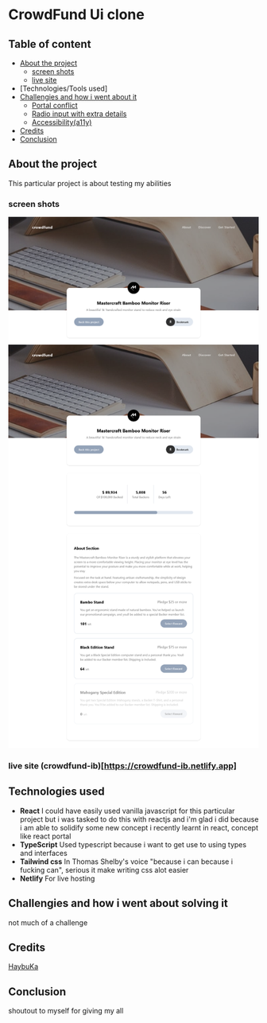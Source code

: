 # CrowdFund Ui clone

## Table of content

- [About the project](#about-the-project)
  - [screen shots](#screen-shots)
  - [live site](#live-site)
- [Technologies/Tools used]
- [Challengies and how i went about it](#challengies-and-how-i-went-about-solving-it)
  - [Portal conflict](#portal-conflict)
  - [Radio input with extra details](#radio-input-with-extra-details)
  - [Accessibility(a11y)](#accessibility)
- [Credits](#credits)
- [Conclusion](#conclusion)

## About the project

This particular project is about testing my abilities

### screen shots

![Homepape screenshot](/src/img/screenshot-1.png)
![fullpage screenshot](/src/img/full-screenshot.png)

### live site (crowdfund-ib)[https://crowdfund-ib.netlify.app]

## Technologies used

- **React**
  I could have easily used vanilla javascript for this particular project but i was tasked to do this with reactjs and i'm glad i did because i am able to solidify some new concept i recently learnt in react, concept like react portal
- **TypeScript**
  Used typescript because i want to get use to using types and interfaces
- **Tailwind css**
  In Thomas Shelby's voice "because i can because i fucking can", serious it make writing css alot easier
- **Netlify**
  For live hosting

## Challengies and how i went about solving it

not much of a challenge

## Credits

[HaybuKa](https://github.com/Haybuka)

## Conclusion

shoutout to myself for giving my all

